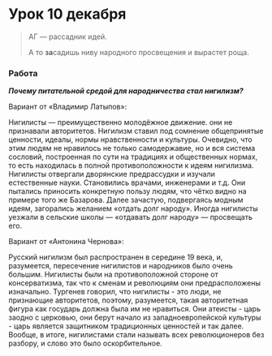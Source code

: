 # Урок 10 декабря

> АГ — рассадник идей.
>
> А то **за**садишь ниву народного просвещения и вырастет роща.

### Работа
_**Почему питательной средой для народничества стал нигилизм?**_

Вариант от «Владимир Латыпов»:

Нигилисты — преимущественно молодёжное движение. они не признавали авторитетов. 
Нигилизм ставил под сомнение общепринятые ценности, идеалы, нормы нравственности и культуры.
Очевидно, что этим людям не нравилось не только самодержавие, но и вся система сословий, 
построенная по сути на традициях и общественных нормах, то есть находилась
в полной противоположности к идеям нигилизма.
Нигилисты отвергали дворянские предрассудки и 
изучали естественные науки. Становились врачами, инженерами и т.д.
Они пытались приносить конкретную пользу людям, что чётко видно на примере того же Базарова.
Далее зачастую, подвергаясь модным идеям, загорались желанием «отдать долг народу».
Иногда нигилисты уезжали в сельские школы — «отдавать долг народу» — просвещать его.

Вариант от «Антонина Чернова»:

Русский нигилизм был распространен в середине 19 века, и, разумеется, 
пересечение нигилистов и народников было очень большим.
Нигилисты были на противоположной стороне от консерватизма, 
так что к сменам и революциям они предрасположены изначально. 
Тургенев говорил, что нигилисты - это люди, не признающие авторитетов, 
поэтому, разумеется, такая авторитетная фигура как государь должна была им не нравиться.
Они атеисты - царь заодно с церковью, они берут начало из западноевропейской культуры - 
царь является защитником традиционных ценностей и так далее.
Вообще, в итоге, нигилистами стали называть всех революционеров без разбору,
и слово это было оскорбительное.